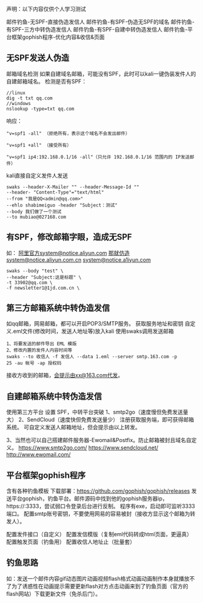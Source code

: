 声明：以下内容仅供个人学习测试

邮件钓鱼-无SPF-直接伪造发信人
邮件钓鱼-有SPF-伪造无SPF的域名
邮件钓鱼-有SPF-三方中转伪造发信人
邮件钓鱼-有SPF-自建中转伪造发信人
邮件钓鱼-平台框架gophish程序-优化内容&收信&页面


## **无SPF发送人伪造**
邮箱域名检测
如果自建域名邮箱，可能没有SPF，此时可以kali一键伪装发件人的自建邮箱域名。
检测是否有SPF：
```
//linux
dig -t txt qq.com 
//windows
nslookup -type=txt qq.com 
```
响应：
```
"v=spf1 -all" （拒绝所有，表示这个域名不会发出邮件）

"v=spf1 +all" （接受所有）

"v=spf1 ip4:192.168.0.1/16 -all"（只允许 192.168.0.1/16 范围内的 IP发送邮件）
```
kali直接自定义发件人发送
```
swaks --header-X-Mailer "" --header-Message-Id ""
--header- "Content-Type"="text/html" 
--from "我是QQ<admin@qq.com>" 
--ehlo shabimeiguo -header "Subject：测试" 
--body 我们做了一个测试 
--to mubiao@027168.com
```
## **有SPF，修改邮箱字眼，造成无SPF**
如：
阿里官方system@notice.aliyun.com
那就仿造system@notice.aliyun.com.cn
system@notice.a1iyun.com
```
swaks --body "test" \
--header "Subject:这是标题" \
-t 33902@qq.com \
-f newsletter1@1jd.com.cn \
```

## **第三方邮箱系统中转伪造发信**
如qq邮箱，网易邮箱，都可以开启POP3/SMTP服务。
获取服务地址和密钥
自定义.eml文件(修改时间，发送人地址等)放入kali
使用swaks调用发送邮箱
```
1、将要发送的邮件导出 EML 模版
2、修改内置的发件人内容时间等
swaks --to 收信人 -f 发信人 --data 1.eml --server smtp.163.com -p
25 -au 帐号 -ap 授权码
```
接收方收到的邮箱，会提示由xx@163.com代发。

## **自建邮箱系统中转伪造发信**
使用第三方平台
设置 SPF，中转平台突破
1、smtp2go（速度慢但免费发送量大）
2、SendCloud（速度快但免费发送量少）
注册获取服务端，即可获得邮箱系统。
可自定义发送人邮箱地址，但会提示由以上转发。

3、当然也可以自己搭建邮件服务器-Ewomail&Postfix。防止邮箱被封且域名自定义。
https://www.smtp2go.com/
https://www.sendcloud.net/
http://www.ewomail.com/




## **平台框架gophish程序**
含有各种钓鱼模板
下载部署：<https://github.com/gophish/gophish/releases>
发送平台gophish，钓鱼平台。邮件源码中找到他的gophish服务器ip，https://:3333，尝试弱口令登录后台进行反制。
程序有exe，启动即可监听3333端口。
配置smtp账号密钥，不要使用网易的容易被封（接收方显示这个邮箱为转发人）。

配置发件接口（自定义）
配置发信模版（复制eml代码转成html页面，更逼真）
配置触发页面（钓鱼用）
配置收信人地址止（批量套）


## **钓鱼思路**
如：发送一个邮件内容gif动态图片动画视频flash格式动画动画制作本身就播放不了为了诱惑性在动画提示需要更新flash对方点击动画来到了钓鱼页面（官方的flash网站）下载更新文件（免杀后门）。